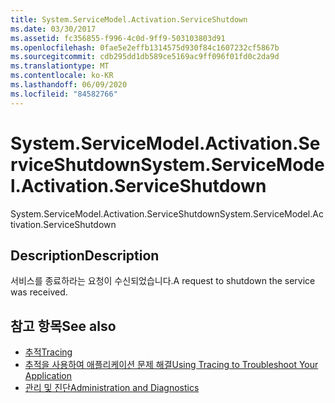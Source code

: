 ```yaml
---
title: System.ServiceModel.Activation.ServiceShutdown
ms.date: 03/30/2017
ms.assetid: fc356855-f996-4c0d-9ff9-503103803d91
ms.openlocfilehash: 0fae5e2effb1314575d930f84c1607232cf5867b
ms.sourcegitcommit: cdb295dd1db589ce5169ac9ff096f01fd0c2da9d
ms.translationtype: MT
ms.contentlocale: ko-KR
ms.lasthandoff: 06/09/2020
ms.locfileid: "84582766"
---
```

# <a name="systemservicemodelactivationserviceshutdown"></a><span data-ttu-id="4092d-102">System.ServiceModel.Activation.ServiceShutdown</span><span class="sxs-lookup"><span data-stu-id="4092d-102">System.ServiceModel.Activation.ServiceShutdown</span></span>
<span data-ttu-id="4092d-103">System.ServiceModel.Activation.ServiceShutdown</span><span class="sxs-lookup"><span data-stu-id="4092d-103">System.ServiceModel.Activation.ServiceShutdown</span></span>  
  
## <a name="description"></a><span data-ttu-id="4092d-104">Description</span><span class="sxs-lookup"><span data-stu-id="4092d-104">Description</span></span>  
 <span data-ttu-id="4092d-105">서비스를 종료하라는 요청이 수신되었습니다.</span><span class="sxs-lookup"><span data-stu-id="4092d-105">A request to shutdown the service was received.</span></span>  
  
## <a name="see-also"></a><span data-ttu-id="4092d-106">참고 항목</span><span class="sxs-lookup"><span data-stu-id="4092d-106">See also</span></span>

- [<span data-ttu-id="4092d-107">추적</span><span class="sxs-lookup"><span data-stu-id="4092d-107">Tracing</span></span>](index.md)
- [<span data-ttu-id="4092d-108">추적을 사용하여 애플리케이션 문제 해결</span><span class="sxs-lookup"><span data-stu-id="4092d-108">Using Tracing to Troubleshoot Your Application</span></span>](using-tracing-to-troubleshoot-your-application.md)
- [<span data-ttu-id="4092d-109">관리 및 진단</span><span class="sxs-lookup"><span data-stu-id="4092d-109">Administration and Diagnostics</span></span>](../index.md)
